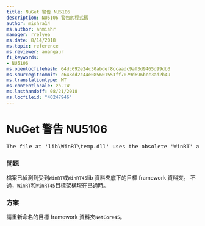 ```yaml
---
title: NuGet 警告 NU5106
description: NU5106 警告的程式碼
author: mishra14
ms.author: anmishr
manager: rrelyea
ms.date: 8/14/2018
ms.topic: reference
ms.reviewer: anangaur
f1_keywords:
- NU5106
ms.openlocfilehash: 64dc692e24c30abdef8ccaadc9af3d9465d99db3
ms.sourcegitcommit: c643dd2c44e085601551ff7079d696bcc3ad2b49
ms.translationtype: MT
ms.contentlocale: zh-TW
ms.lasthandoff: 08/21/2018
ms.locfileid: "40247946"
---
```

# <a name="nuget-warning-nu5106"></a>NuGet 警告 NU5106
<pre>The file at 'lib\WinRT\temp.dll' uses the obsolete 'WinRT' as the framework folder. Replace 'WinRT' or 'WinRT45' with 'NetCore45'.</pre>

### <a name="issue"></a>問題

檔案已偵測到受到`WinRT`或`WinRT45`lib 資料夾底下的目標 framework 資料夾。 不過，`WinRT`和`WinRT45`目標架構現在已過時。


### <a name="solution"></a>方案

請重新命名的目標 framework 資料夾`NetCore45`。

